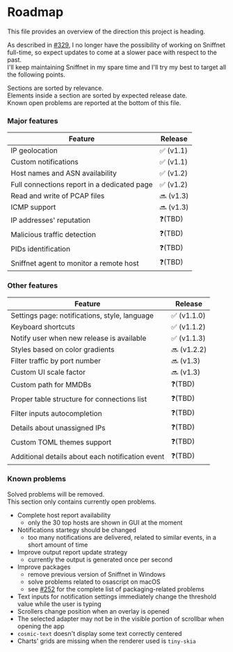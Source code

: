 # Roadmap

This file provides an overview of the direction this project is heading.

As described in [#329](https://github.com/GyulyVGC/sniffnet/discussions/329), I no longer have the possibility of working on Sniffnet full-time, so expect updates to come at a slower pace with respect to the past. <br>
I'll keep maintaining Sniffnet in my spare time and I'll try my best to target all the following points.

Sections are sorted by relevance. <br>
Elements inside a section are sorted by expected release date. <br>
Known open problems are reported at the bottom of this file.

### Major features
  
Feature | Release | 
-|-|
IP geolocation | ✅ (v1.1)
Custom notifications | ✅ (v1.1)
Host names and ASN availability | ✅ (v1.2)
Full connections report in a dedicated page | ✅ (v1.2)
Read and write of PCAP files | 🔜 (v1.3)
ICMP support | 🔜 (v1.3)
IP addresses' reputation | ❓(TBD)
Malicious traffic detection | ❓(TBD)
PIDs identification | ❓(TBD)
Sniffnet agent to monitor a remote host | ❓(TBD)

### Other features
  
Feature | Release | 
-|-|
Settings page: notifications, style, language | ✅ (v1.1.0)
Keyboard shortcuts | ✅ (v1.1.2)
Notify user when new release is available | ✅ (v1.1.3)
Styles based on color gradients | 🔜 (v1.2.2)
Filter traffic by port number | 🔜 (v1.3)
Custom UI scale factor | 🔜 (v1.3)
Custom path for MMDBs  | ❓(TBD)
Proper table structure for connections list | ❓(TBD)
Filter inputs autocompletion | ❓(TBD)
Details about unassigned IPs | ❓(TBD)
Custom TOML themes support | ❓(TBD)
Additional details about each notification event | ❓(TBD)

### Known problems

Solved problems will be removed. <br>
This section only contains currently open problems.

- Complete host report availability
  - only the 30 top hosts are shown in GUI at the moment
- Notifications startegy should be changed
  - too many notifications are delivered, related to similar events, in a short amount of time
- Improve output report update strategy
  - currently the output is generated once per second
- Improve packages
  - remove previous version of Sniffnet in Windows
  - solve problems related to osascript on macOS
  - see [#252](https://github.com/GyulyVGC/sniffnet/issues/252) for the complete list of packaging-related problems
- Text inputs for notification settings immediately change the threshold value while the user is typing
- Scrollers change position when an overlay is opened
- The selected adapter may not be in the visible portion of scrollbar when opening the app
- `cosmic-text` doesn't display some text correctly centered
- Charts' grids are missing when the renderer used is `tiny-skia`

